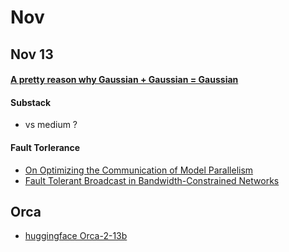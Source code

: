 # Nov

## Nov 13

#### [A pretty reason why Gaussian + Gaussian = Gaussian](https://www.youtube.com/watch?v=d_qvLDhkg00)

#### Substack

* vs medium ?

#### Fault Torlerance
* [On Optimizing the Communication of Model Parallelism](https://proceedings.mlsys.org/paper_files/paper/2023/hash/a42cbafcabb6dc7ce77bfe2e80f5c772-Abstract-mlsys2023.html)
* [Fault Tolerant Broadcast in Bandwidth-Constrained Networks](https://dspace.mit.edu/handle/1721.1/151630)

## Orca

* [huggingface Orca-2-13b](https://huggingface.co/microsoft/Orca-2-13b)
